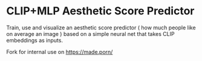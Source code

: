 # CLIP+MLP Aesthetic Score Predictor

Train, use and visualize an aesthetic score predictor ( how much people like on average an image ) based on a simple neural net that takes CLIP embeddings as inputs.

Fork for internal use on https://made.porn/
